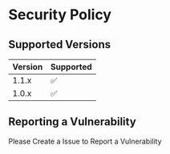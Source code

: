 # Security Policy

## Supported Versions

| Version | Supported          |
|---------|--------------------|
| 1.1.x   | :white_check_mark: |
| 1.0.x   | :white_check_mark: |

## Reporting a Vulnerability

Please Create a Issue to Report a Vulnerability

